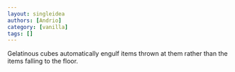 ```yaml
---
layout: singleidea
authors: [Andrio]
category: [vanilla]
tags: []
---
```

Gelatinous cubes automatically engulf items thrown at them rather than the items falling to the floor.
